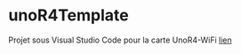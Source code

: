 # unoR4Template
Projet sous Visual Studio Code pour la carte UnoR4-WiFi
[lien](https://1drv.ms/w/c/44e5248c228d5751/ESidnxnxSTdIr0tboy8f06oBaHmK8wTcFl0Ui-7SGVlMmg)
